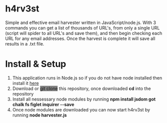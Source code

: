 # h4rv3st
Simple and effective email harvester written in JavaScript/node.js.  With 3 commands you can get a list of thousands of URL's, from only a single URL (script will spider to all URL's and save them), and then begin checking each URL for any email addresses. Once the harvest is complete it will save all results in a .txt file.



<h1>Install & Setup</h1>

<ol> 
   <li>This application runs in Node.js so if you do not have node installed then install it <a href="https://nodejs.org/en/">here</a></li>
   <li>Download or <span style="background-color: grey">git clone</span> this repository, once downloaded <b>cd</b> into the repository</li>
   <li>Install all nessessary node modules by running <b>npm install jsdom got chalk fs figlet inquirer --save</b></li>
   <li>Once node modules are downloaded you can now start h4rv3st by running <b>node harvester.js</b></li>
</ol>
